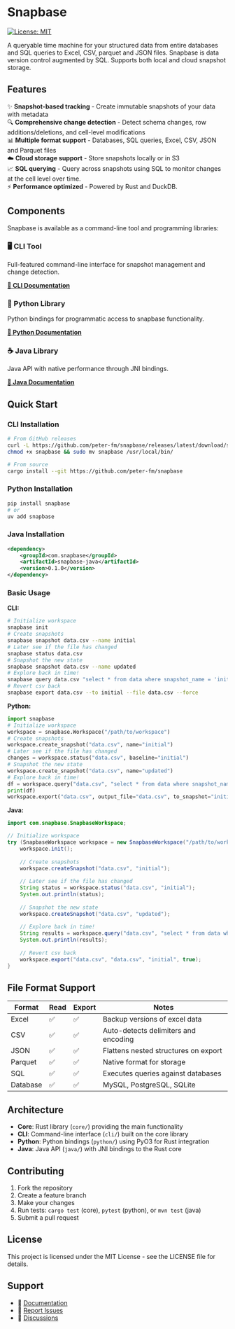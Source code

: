 # Snapbase

[![License: MIT](https://img.shields.io/badge/License-MIT-yellow.svg)](https://opensource.org/licenses/MIT)

A queryable time machine for your structured data from entire databases and SQL queries to Excel, CSV, parquet and JSON files. Snapbase is data version control augmented by SQL. Supports both local and cloud snapshot storage.

## Features

✨ **Snapshot-based tracking** - Create immutable snapshots of your data with metadata  
🔍 **Comprehensive change detection** - Detect schema changes, row additions/deletions, and cell-level modifications  
📊 **Multiple format support** - Databases, SQL queries, Excel, CSV, JSON and Parquet files  
☁️ **Cloud storage support** - Store snapshots locally or in S3  
📈 **SQL querying** - Query across snapshots using SQL to monitor changes at the cell level over time.  
⚡ **Performance optimized** - Powered by Rust and DuckDB.

## Components

Snapbase is available as a command-line tool and programming libraries:

### 🖥️ CLI Tool
Full-featured command-line interface for snapshot management and change detection.

**[📖 CLI Documentation](cli/README.md)**

### 🐍 Python Library
Python bindings for programmatic access to snapbase functionality.

**[📖 Python Documentation](python/snapbase/README.md)**

### ☕ Java Library
Java API with native performance through JNI bindings.

**[📖 Java Documentation](java/README.md)**

## Quick Start

### CLI Installation
```bash
# From GitHub releases
curl -L https://github.com/peter-fm/snapbase/releases/latest/download/snapbase-linux-x64 -o snapbase
chmod +x snapbase && sudo mv snapbase /usr/local/bin/

# From source
cargo install --git https://github.com/peter-fm/snapbase
```

### Python Installation
```bash
pip install snapbase
# or
uv add snapbase
```

### Java Installation
```xml
<dependency>
    <groupId>com.snapbase</groupId>
    <artifactId>snapbase-java</artifactId>
    <version>0.1.0</version>
</dependency>
```

### Basic Usage

**CLI:**
```bash
# Initialize workspace
snapbase init
# Create snapshots
snapbase snapshot data.csv --name initial
# Later see if the file has changed
snapbase status data.csv
# Snapshot the new state
snapbase snapshot data.csv --name updated
# Explore back in time!
snapbase query data.csv "select * from data where snapshot_name = 'initial'" 
# Revert csv back
snapbase export data.csv --to initial --file data.csv --force
```

**Python:**
```python
import snapbase
# Initialize workspace
workspace = snapbase.Workspace("/path/to/workspace")
# Create snapshots
workspace.create_snapshot("data.csv", name="initial")
# Later see if the file has changed
changes = workspace.status("data.csv", baseline="initial")
# Snapshot the new state
workspace.create_snapshot("data.csv", name="updated")
# Explore back in time!
df = workspace.query("data.csv", "select * from data where snapshot_name = 'initial'")
print(df)
workspace.export("data.csv", output_file="data.csv", to_snapshot="initial", force=True)
```

**Java:**
```java
import com.snapbase.SnapbaseWorkspace;

// Initialize workspace
try (SnapbaseWorkspace workspace = new SnapbaseWorkspace("/path/to/workspace")) {
    workspace.init();
    
    // Create snapshots
    workspace.createSnapshot("data.csv", "initial");
    
    // Later see if the file has changed
    String status = workspace.status("data.csv", "initial");
    System.out.println(status);
    
    // Snapshot the new state
    workspace.createSnapshot("data.csv", "updated");
    
    // Explore back in time!
    String results = workspace.query("data.csv", "select * from data where snapshot_name = 'initial'");
    System.out.println(results);
    
    // Revert csv back
    workspace.export("data.csv", "data.csv", "initial", true);
}
```

## File Format Support

| Format | Read | Export | Notes |
|--------|------|--------|-------|
| Excel | ✅ | ✅ | Backup versions of excel data |
| CSV | ✅ | ✅ | Auto-detects delimiters and encoding |
| JSON | ✅ | ✅ | Flattens nested structures on export |
| Parquet | ✅ | ✅ | Native format for storage |
| SQL | ✅ | ✅ | Executes queries against databases |
| Database | ✅ | ✅ | MySQL, PostgreSQL, SQLite |

## Architecture

- **Core**: Rust library (`core/`) providing the main functionality
- **CLI**: Command-line interface (`cli/`) built on the core library
- **Python**: Python bindings (`python/`) using PyO3 for Rust integration
- **Java**: Java API (`java/`) with JNI bindings to the Rust core

## Contributing

1. Fork the repository
2. Create a feature branch
3. Make your changes
4. Run tests: `cargo test` (core), `pytest` (python), or `mvn test` (java)
5. Submit a pull request

## License

This project is licensed under the MIT License - see the LICENSE file for details.

## Support

- 📖 [Documentation](https://github.com/peter-fm/snapbase/wiki)
- 🐛 [Report Issues](https://github.com/peter-fm/snapbase/issues)
- 💬 [Discussions](https://github.com/peter-fm/snapbase/discussions)